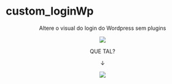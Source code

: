 # custom_loginWp
<p align="center">
Altere o visual do login do Wordpress sem plugins
</p>
<p align="center">
  <img src="https://plimm.com.br/wp-content/uploads/login-wp-standar.jpg" />
</p>
<p align="center">
 QUE TAL? 
</p>
<p align="center">
 &darr;
</p>

<p align="center">
  <img src="src='https://i.postimg.cc/rFC12vGq/wp-login.gif" />
</p>
